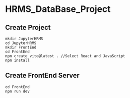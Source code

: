 ﻿# HRMS_DataBase_Project


## Create Project
```
mkdir JupyterHRMS
cd JupyterHRMS
mkdir FrontEnd
cd FrontEnd
npm create vite@latest . //Select React and JavaScript
npm install
```

## Create FrontEnd Server
```
cd FrontEnd
npm run dev
```

